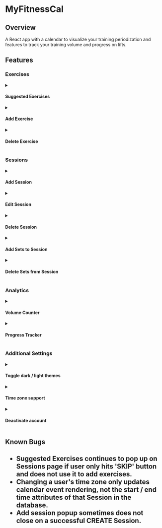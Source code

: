 # MyFitnessCal

<h2> Overview </h2>
A React app with a calendar to visualize your training periodization and features to track your training volume and progress on lifts.

<h2> Features </h2>

<h3> Exercises </h3>

<details>
  <summary>
    <h4> Suggested Exercises </h4>
  </summary>
  ![suggestedExercises](https://user-images.githubusercontent.com/106716130/199360393-41aacfba-db92-4a65-85b2-43cc1b94885f.gif)

</details>

<details>
  <summary>
    <h4> Add Exercise </h4>
  </summary>
  

https://user-images.githubusercontent.com/106716130/199360518-f1760680-0308-437e-a600-59c0ead20ca0.mov


</details>

<details>
  <summary>
    <h4> Delete Exercise </h4>
  </summary>
  ![deleteExercise](https://user-images.githubusercontent.com/106716130/199360645-9c03e692-b8e9-4aec-a18c-fe1a310e52bb.gif)


https://user-images.githubusercontent.com/106716130/199360671-3162687c-1f53-4039-967b-bcafc554d10f.mov


  
</details>


<h3> Sessions </h3>

<details>
  <summary>
    <h4> Add Session </h4>
  </summary>
</details>

<details>
  <summary>
    <h4> Edit Session </h4>
  </summary>
</details>

<details>
  <summary>
    <h4> Delete Session </h4>
  </summary>
</details>

<details>
  <summary>
    <h4> Add Sets to Session </h4>
  </summary>
</details>

<details>
  <summary>
    <h4> Delete Sets from Session </h4>
  </summary>
</details>

<h3> Analytics </h3>
<details>
  <summary>
    <h4> Volume Counter </h4>
  </summary>
  Returns the number of sets performed for the chosen muscle group within the given date range. Also includes a breakdown of exercises (per muscle group) as well as extra statistics like maximum weight and average reps per set.
</details>

<details>
  <summary>
    <h4> Progress Tracker </h4>
  </summary>
  Returns all the sets performed for the chosen exercise within the given date range, grouped by session and sorted by date in descending order, such that the most recent session is shown first.
</details>

<h3> Additional Settings </h3>

<details>
  <summary>
    <h4> Toggle dark / light themes </h4>
  </summary>
</details>

<details>
  <summary>
    <h4> Time zone support </h4>
  </summary>
  So that calendar events (sessions) display on the calendar at the correct time.
</details>

<details>
  <summary>
    <h4> Deactivate account </h4>
  </summary>
</details>

<h2> Known Bugs <h2>
  <ul>
    <li> Suggested Exercises continues to pop up on Sessions page if user only hits 'SKIP' button and does not use it to add exercises.</li>
        <li> Changing a user's time zone only updates calendar event rendering, not the start / end time attributes of that Session in the database.</li>
        <li> Add session popup sometimes does not close on a successful CREATE Session.</li>
  </ul>
    
